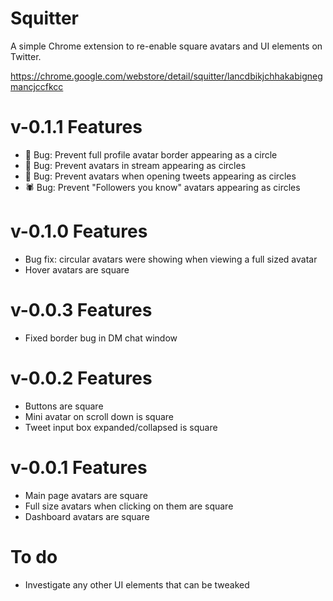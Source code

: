 # Squitter

A simple Chrome extension to re-enable square avatars and UI elements on Twitter.

https://chrome.google.com/webstore/detail/squitter/lancdbikjchhakabignegmancjccfkcc

# v-0.1.1 Features
  - 🐛 Bug: Prevent full profile avatar border appearing as a circle
  - 🐞 Bug: Prevent avatars in stream appearing as circles
  - 🐜 Bug: Prevent avatars when opening tweets appearing as circles
  - 🕷 Bug: Prevent "Followers you know" avatars appearing as circles

# v-0.1.0 Features
  - Bug fix: circular avatars were showing when viewing a full sized avatar
  - Hover avatars are square

# v-0.0.3 Features
  - Fixed border bug in DM chat window

# v-0.0.2 Features
  - Buttons are square
  - Mini avatar on scroll down is square
  - Tweet input box expanded/collapsed is square

# v-0.0.1 Features
  - Main page avatars are square
  - Full size avatars when clicking on them are square
  - Dashboard avatars are square

# To do
  - Investigate any other UI elements that can be tweaked
